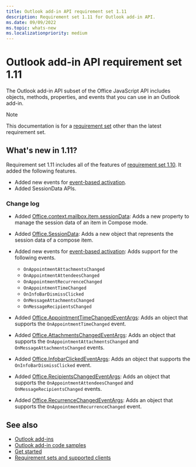 ```yaml
---
title: Outlook add-in API requirement set 1.11
description: Requirement set 1.11 for Outlook add-in API.
ms.date: 09/09/2022
ms.topic: whats-new
ms.localizationpriority: medium
---
```


# Outlook add-in API requirement set 1.11

The Outlook add-in API subset of the Office JavaScript API includes objects, methods, properties, and events that you can use in an Outlook add-in.

> [!NOTE]
> This documentation is for a [requirement set](../outlook-api-requirement-sets.md) other than the latest requirement set.

## What's new in 1.11?

Requirement set 1.11 includes all of the features of [requirement set 1.10](../requirement-set-1.10/outlook-requirement-set-1.10.md). It added the following features.

- Added new events for [event-based activation](/office/dev/add-ins/develop/event-based-activation#supported-events).
- Added SessionData APIs.

### Change log

- Added [Office.context.mailbox.item.sessionData](office.context.mailbox.item.md#properties): Adds a new property to manage the session data of an item in Compose mode.
- Added [Office.SessionData](/javascript/api/outlook/office.sessiondata?view=outlook-js-1.11&preserve-view=true): Adds a new object that represents the session data of a compose item.
- Added new events for [event-based activation](/office/dev/add-ins/develop/event-based-activation#supported-events): Adds support for the following events.

  - `OnAppointmentAttachmentsChanged`
  - `OnAppointmentAttendeesChanged`
  - `OnAppointmentRecurrenceChanged`
  - `OnAppointmentTimeChanged`
  - `OnInfoBarDismissClicked`
  - `OnMessageAttachmentsChanged`
  - `OnMessageRecipientsChanged`

- Added [Office.AppointmentTimeChangedEventArgs](/javascript/api/outlook/office.appointmenttimechangedeventargs?view=outlook-js-1.11&preserve-view=true): Adds an object that supports the `OnAppointmentTimeChanged` event.
- Added [Office.AttachmentsChangedEventArgs](/javascript/api/outlook/office.attachmentschangedeventargs?view=outlook-js-1.11&preserve-view=true): Adds an object that supports the `OnAppointmentAttachmentsChanged` and `OnMessageAttachmentsChanged` events.
- Added [Office.InfobarClickedEventArgs](/javascript/api/outlook/office.infobarclickedeventargs?view=outlook-js-1.11&preserve-view=true): Adds an object that supports the `OnInfoBarDismissClicked` event.
- Added [Office.RecipientsChangedEventArgs](/javascript/api/outlook/office.recipientschangedeventargs?view=outlook-js-1.11&preserve-view=true): Adds an object that supports the `OnAppointmentAttendeesChanged` and `OnMessageRecipientsChanged` events.
- Added [Office.RecurrenceChangedEventArgs](/javascript/api/outlook/office.recurrencechangedeventargs?view=outlook-js-1.11&preserve-view=true): Adds an object that supports the `OnAppointmentRecurrenceChanged` event.

## See also

- [Outlook add-ins](/office/dev/add-ins/outlook/outlook-add-ins-overview)
- [Outlook add-in code samples](https://developer.microsoft.com/outlook/gallery/?filterBy=Outlook,Samples,Add-ins)
- [Get started](/office/dev/add-ins/quickstarts/outlook-quickstart)
- [Requirement sets and supported clients](../outlook-api-requirement-sets.md)
